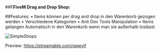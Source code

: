 ##F**FiveM Drag and Drop Shop:**

##Features:
• Items können per drag and drop in den Warenkorb gezogen werden
• Verschiedene Kategorien
• Anti Dev Tools Manipulation
• Items gelangen Automatisch in den Warenkorb wenn man sie außerhalb loslässt


![SimpleShops](https://github.com/SimpleMarcel/Fivem-Drag-and-Drop-Shops/assets/102701262/50fa2acd-d503-43f3-b671-82ce15af1b62)

Preview:
https://streamable.com/qqwvjf
